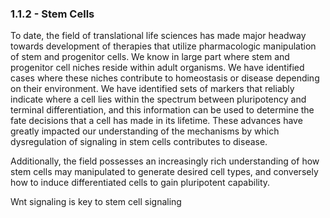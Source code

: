 
### 1.1.2 - Stem Cells

To date, the field of translational life sciences has made major headway towards development of therapies that utilize pharmacologic manipulation of stem and progenitor cells. We know in large part where stem and progenitor cell niches reside within adult organisms. We have identified cases where these niches contribute to homeostasis or disease depending on their environment. We have identified sets of markers that reliably indicate where a cell lies within the spectrum between pluripotency and terminal differentiation, and this information can be used to determine the fate decisions that a cell has made in its lifetime. These advances have greatly impacted our understanding of the mechanisms by which dysregulation of signaling in stem cells contributes to disease.

Additionally, the field possesses an increasingly rich understanding of how stem cells may manipulated to generate desired cell types, and conversely how to induce differentiated cells to gain pluripotent capability.

Wnt signaling is key to stem cell signaling

